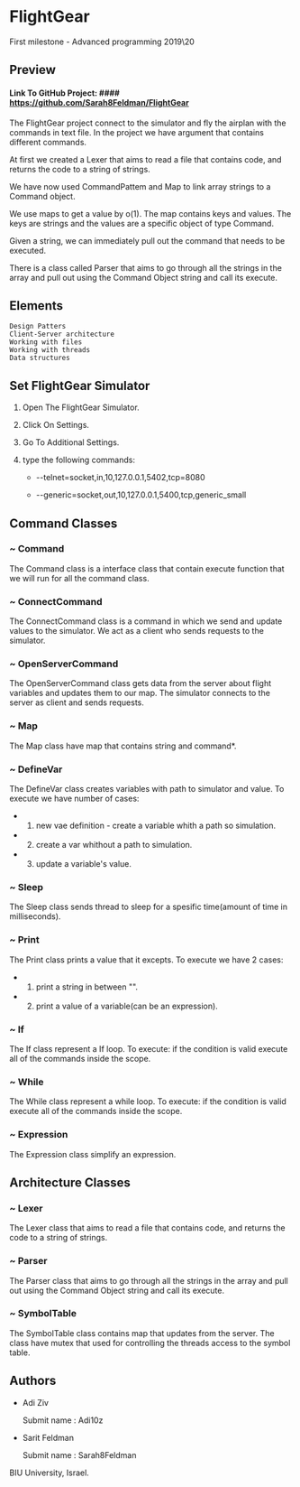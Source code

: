 # FlightGear

First milestone - Advanced programming 2019\20
## Preview

#### Link To GitHub Project: #### https://github.com/Sarah8Feldman/FlightGear

The FlightGear project connect to the simulator and fly the airplan with the commands in text file.
In the project we have argument that contains different commands.

At first we created a Lexer that aims to read a file that contains code, and returns the code to a string of strings.

We have now used CommandPattem and Map to link array strings to a Command object.

We use maps to get a value by o(1).
The map contains keys and values.
The keys are strings and the values are a specific object of type Command.

Given a string, we can immediately pull out the command that needs to be executed.

There is a class called Parser that aims to go through all the strings in the array and pull out 
using the Command Object string and call its execute.

## Elements

    Design Patters
    Client-Server architecture
    Working with files
    Working with threads
    Data structures
    
## Set FlightGear Simulator

1. Open The FlightGear Simulator.
2. Click On Settings.
3. Go To Additional Settings.
4. type the following commands:

    * --telnet=socket,in,10,127.0.0.1,5402,tcp=8080
    
    * --generic=socket,out,10,127.0.0.1,5400,tcp,generic_small

## Command Classes
### ~ Command

The Command class is a interface class that contain execute function that we will run for all the command class.
### ~ ConnectCommand

The ConnectCommand class is a command in which we send and update values to the simulator.
We act as a client who sends requests to the simulator.
### ~ OpenServerCommand

The OpenServerCommand class gets data from the server about flight variables and updates them to our map.
The simulator connects to the server as client and sends requests.
### ~ Map

The Map class have map that contains string and command*.
### ~ DefineVar

The DefineVar class creates variables with path to simulator and value.
To execute we have number of cases:
 * 1. new vae definition - create a variable whith a path so simulation.
 * 2. create a var whithout a path to simulation.
 * 3. update a variable's value.
### ~ Sleep

The Sleep class sends thread to sleep for a spesific time(amount of time in milliseconds).
### ~ Print

The Print class prints a value that it excepts.
To execute we have 2 cases:
 * 1. print a string in between "".
 * 2. print a value of a variable(can be an expression).
### ~ If

The If class represent a If loop.
To execute: if the condition is valid execute all of the commands inside the scope.
### ~ While

The While class represent a while loop.
To execute: if the condition is valid execute all of the commands inside the scope.
### ~ Expression

The Expression class simplify an expression.

## Architecture Classes

### ~ Lexer

The Lexer class that aims to read a file that contains code, and returns the code to a string of strings.
### ~ Parser

The Parser class that aims to go through all the strings in the array and pull out 
using the Command Object string and call its execute.
### ~ SymbolTable

The SymbolTable class contains map that updates from the server.
The class have mutex that used for controlling the threads access to the symbol table.

## Authors

* Adi Ziv

    Submit name : Adi10z

* Sarit Feldman

    Submit name : Sarah8Feldman
    
    
 BIU University, Israel.

